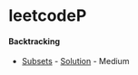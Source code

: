 # leetcodeP

#### Backtracking
- [Subsets](https://leetcode.com/problems/subsets/) - [Solution](./src/neetcode/Subsets.java)  - Medium
